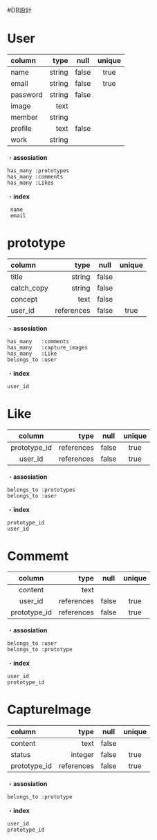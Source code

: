 #DB設計

# User

| column     | type        | null         | unique   |
|:-----------|------------:|:------------:|:--------:|
| name       | string      | false        |true      |
| email      | string      | false        |true      |
| password   | string      | false        |          |
| image      | text        |              |          |
| member     | string      |              |          |
| profile    | text        | false        |          |
| work       | string      |              |          |



  ・**assosiation**

    has_many :prototypes
    has_many :comments
    has_many :Likes

  ・**index**

     name
     email

# prototype

| column     | type        | null         | unique   |
|:-----------|------------:|:------------:|:--------:|
| title      | string      | false        |          |
| catch_copy | string      | false        |          |
| concept    | text        | false        |          |
| user_id    | references  | false        | true     |


 ・**assosiation**

    has_many   :comments
    has_many   :capture_images
    has_many   :Like
    belongs_to :user

 ・**index**

    user_id

# Like
| column       | type        | null         | unique   |
|:------------:|------------:|:------------:|:--------:|
| prototype_id | references  | false        | true     |
| user_id      | references  | false        | true     |

 ・**assosiation**

    belongs_to :prototypes
    belongs_to :user

 ・**index**

    prototype_id
    user_id

# Commemt

| column       | type        | null         | unique   |
|:------------:|------------:|:------------:|:--------:|
| content      | text        |              |          |
| user_id      | references  | false        | true     |
| prototype_id | references  | false        | true     |

 ・**assosiation**

    belongs_to :user
    belongs_to :prototype

 ・**index**

    user_id
    prototype_id

# CaptureImage
| column       | type        | null         | unique   |
|:-------------|------------:|:------------:|:--------:|
| content      | text        | false        |          |
| status       | integer     | false        | true     |
| prototype_id | references  | false        | true     |

 ・**assosiation**

    belongs_to :prototype

 ・**index**

    user_id
    prototype_id
